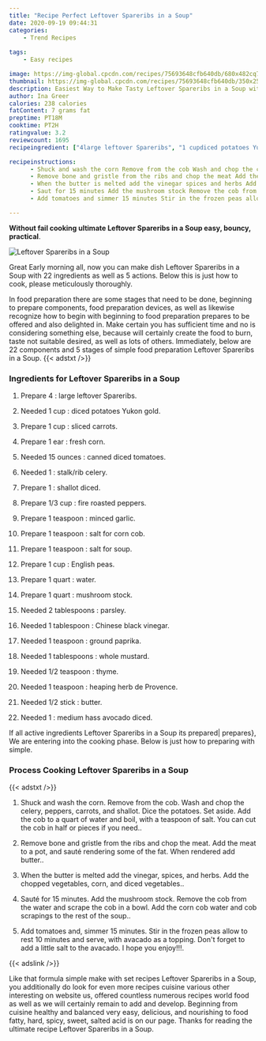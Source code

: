 ```yaml
---
title: "Recipe Perfect Leftover Spareribs in a Soup"
date: 2020-09-19 09:44:31
categories:
    - Trend Recipes
    
tags:
    - Easy recipes

image: https://img-global.cpcdn.com/recipes/75693648cfb640db/680x482cq70/leftover-spareribs-in-a-soup-recipe-main-photo.jpg
thumbnail: https://img-global.cpcdn.com/recipes/75693648cfb640db/350x250cq70/leftover-spareribs-in-a-soup-recipe-main-photo.jpg
description: Easiest Way to Make Tasty Leftover Spareribs in a Soup with 22 ingredients and 5 stages of easy cooking.
author: Ina Greer
calories: 238 calories
fatContent: 7 grams fat
preptime: PT18M
cooktime: PT2H
ratingvalue: 3.2
reviewcount: 1695
recipeingredient: ["4large leftover Spareribs", "1 cupdiced potatoes Yukon gold", "1 cupsliced carrots", "1 earfresh corn", "15 ouncescanned diced tomatoes", "1stalkrib celery", "1shallot diced", "1/3 cupfire roasted peppers", "1 teaspoonminced garlic", "1 teaspoonsalt for corn cob", "1 teaspoonsalt for soup", "1 cupEnglish peas", "1 quartwater", "1 quartmushroom stock", "2 tablespoonsparsley", "1 tablespoonChinese black vinegar", "1 teaspoonground paprika", "1 tablespoonswhole mustard", "1/2 teaspoonthyme", "1 teaspoonheaping herb de Provence", "1/2 stickbutter", "1medium hass avocado diced"]

recipeinstructions: 
      - Shuck and wash the corn Remove from the cob Wash and chop the celery peppers carrots and shallot Dice the potatoes Set aside Add the cob to a quart of water and boil with a teaspoon of salt You can cut the cob in half or pieces if you need 
      - Remove bone and gristle from the ribs and chop the meat Add the meat to a pot and saut rendering some of the fat When rendered add butter 
      - When the butter is melted add the vinegar spices and herbs Add the chopped vegetables corn and diced vegetables 
      - Saut for 15 minutes Add the mushroom stock Remove the cob from the water and scrape the cob in a bowl Add the corn cob water and cob scrapings to the rest of the soup 
      - Add tomatoes and simmer 15 minutes Stir in the frozen peas allow to rest 10 minutes and serve with avacado as a topping Dont forget to add a little salt to the avacado I hope you enjoy

---
```




**Without fail cooking ultimate Leftover Spareribs in a Soup easy, bouncy, practical**. 


![Leftover Spareribs in a Soup](https://img-global.cpcdn.com/recipes/75693648cfb640db/680x482cq70/leftover-spareribs-in-a-soup-recipe-main-photo.jpg "Leftover Spareribs in a Soup")




Great Early morning all, now you can make dish Leftover Spareribs in a Soup with 22 ingredients as well as 5 actions. Below this is just how to cook, please meticulously thoroughly.

In food preparation there are some stages that need to be done, beginning to prepare components, food preparation devices, as well as likewise recognize how to begin with beginning to food preparation prepares to be offered and also delighted in. Make certain you has sufficient time and no is considering something else, because will certainly create the food to burn, taste not suitable desired, as well as lots of others. Immediately, below are 22 components and 5 stages of simple food preparation Leftover Spareribs in a Soup.
{{< adstxt />}}

### Ingredients for Leftover Spareribs in a Soup


1. Prepare 4 : large leftover Spareribs.

1. Needed 1 cup : diced potatoes Yukon gold.

1. Prepare 1 cup : sliced carrots.

1. Prepare 1 ear : fresh corn.

1. Needed 15 ounces : canned diced tomatoes.

1. Needed 1 : stalk/rib celery.

1. Prepare 1 : shallot diced.

1. Prepare 1/3 cup : fire roasted peppers.

1. Prepare 1 teaspoon : minced garlic.

1. Prepare 1 teaspoon : salt for corn cob.

1. Prepare 1 teaspoon : salt for soup.

1. Prepare 1 cup : English peas.

1. Prepare 1 quart : water.

1. Prepare 1 quart : mushroom stock.

1. Needed 2 tablespoons : parsley.

1. Needed 1 tablespoon : Chinese black vinegar.

1. Needed 1 teaspoon : ground paprika.

1. Needed 1 tablespoons : whole mustard.

1. Needed 1/2 teaspoon : thyme.

1. Needed 1 teaspoon : heaping herb de Provence.

1. Needed 1/2 stick : butter.

1. Needed 1 : medium hass avocado diced.



If all active ingredients Leftover Spareribs in a Soup its prepared| prepares}, We are entering into the cooking phase. Below is just how to preparing with simple.

### Process Cooking Leftover Spareribs in a Soup

{{< adstxt />}}


1. Shuck and wash the corn. Remove from the cob. Wash and chop the celery, peppers, carrots, and shallot. Dice the potatoes. Set aside. Add the cob to a quart of water and boil, with a teaspoon of salt. You can cut the cob in half or pieces if you need..



1. Remove bone and gristle from the ribs and chop the meat. Add the meat to a pot, and sauté rendering some of the fat. When rendered add butter..



1. When the butter is melted add the vinegar, spices, and herbs. Add the chopped vegetables, corn, and diced vegetables..



1. Sauté for 15 minutes. Add the mushroom stock. Remove the cob from the water and scrape the cob in a bowl. Add the corn cob water and cob scrapings to the rest of the soup..



1. Add tomatoes and, simmer 15 minutes. Stir in the frozen peas allow to rest 10 minutes and serve, with avacado as a topping. Don&#39;t forget to add a little salt to the avacado. I hope you enjoy!!!.





{{< adslink />}}

Like that formula simple make with set recipes Leftover Spareribs in a Soup, you additionally do look for even more recipes cuisine various other interesting on website us, offered countless numerous recipes world food as well as we will certainly remain to add and develop. Beginning from cuisine healthy and balanced very easy, delicious, and nourishing to food fatty, hard, spicy, sweet, salted acid is on our page. Thanks for reading the ultimate recipe Leftover Spareribs in a Soup.
